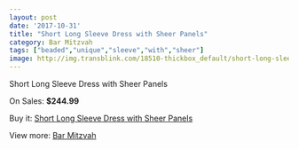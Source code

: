 ```yaml
---
layout: post
date: '2017-10-31'
title: "Short Long Sleeve Dress with Sheer Panels"
category: Bar Mitzvah
tags: ["beaded","unique","sleeve","with","sheer"]
image: http://img.transblink.com/18510-thickbox_default/short-long-sleeve-dress-with-sheer-panels.jpg
---
```

Short Long Sleeve Dress with Sheer Panels

On Sales: **$244.99**
<a href="https://www.transblink.com/en/bar-mitzvah/5783-short-long-sleeve-dress-with-sheer-panels.html"><amp-img layout="responsive" width="600" height="600" src="//img.transblink.com/18510-thickbox_default/short-long-sleeve-dress-with-sheer-panels.jpg" alt="Short Long Sleeve Dress with Sheer Panels 0" /></a>
<a href="https://www.transblink.com/en/bar-mitzvah/5783-short-long-sleeve-dress-with-sheer-panels.html"><amp-img layout="responsive" width="600" height="600" src="//img.transblink.com/18512-thickbox_default/short-long-sleeve-dress-with-sheer-panels.jpg" alt="Short Long Sleeve Dress with Sheer Panels 1" /></a>
<a href="https://www.transblink.com/en/bar-mitzvah/5783-short-long-sleeve-dress-with-sheer-panels.html"><amp-img layout="responsive" width="600" height="600" src="//img.transblink.com/18511-thickbox_default/short-long-sleeve-dress-with-sheer-panels.jpg" alt="Short Long Sleeve Dress with Sheer Panels 2" /></a>

Buy it: [Short Long Sleeve Dress with Sheer Panels](https://www.transblink.com/en/bar-mitzvah/5783-short-long-sleeve-dress-with-sheer-panels.html "Short Long Sleeve Dress with Sheer Panels")

View more: [Bar Mitzvah](https://www.transblink.com/en/2-bar-mitzvah "Bar Mitzvah")